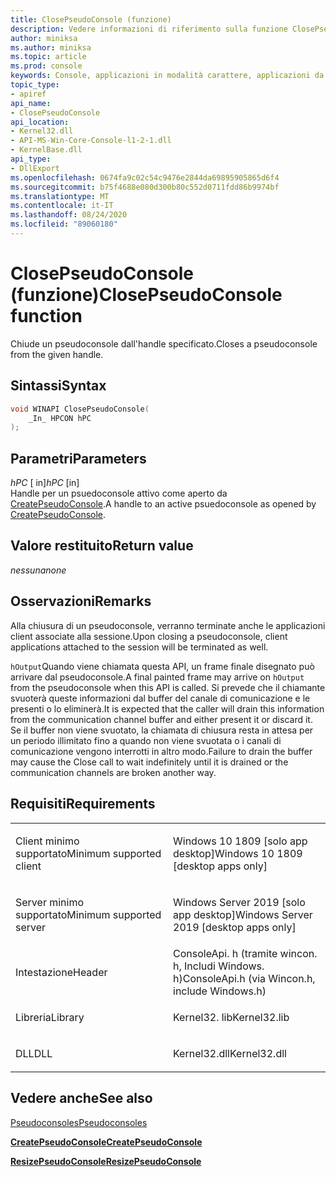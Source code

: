 ```yaml
---
title: ClosePseudoConsole (funzione)
description: Vedere informazioni di riferimento sulla funzione ClosePseudoConsole, che chiude un pseudoconsole dall'handle specificato.
author: miniksa
ms.author: miniksa
ms.topic: article
ms.prod: console
keywords: Console, applicazioni in modalità carattere, applicazioni da riga di comando, applicazioni Terminal, API console, conpty, pseudoconsole
topic_type:
- apiref
api_name:
- ClosePseudoConsole
api_location:
- Kernel32.dll
- API-MS-Win-Core-Console-l1-2-1.dll
- KernelBase.dll
api_type:
- DllExport
ms.openlocfilehash: 0674fa9c02c54c9476e2844da69895905865d6f4
ms.sourcegitcommit: b75f4688e080d300b80c552d0711fdd86b9974bf
ms.translationtype: MT
ms.contentlocale: it-IT
ms.lasthandoff: 08/24/2020
ms.locfileid: "89060180"
---
```

# <a name="closepseudoconsole-function"></a><span data-ttu-id="6e587-104">ClosePseudoConsole (funzione)</span><span class="sxs-lookup"><span data-stu-id="6e587-104">ClosePseudoConsole function</span></span>


<span data-ttu-id="6e587-105">Chiude un pseudoconsole dall'handle specificato.</span><span class="sxs-lookup"><span data-stu-id="6e587-105">Closes a pseudoconsole from the given handle.</span></span>

<a name="syntax"></a><span data-ttu-id="6e587-106">Sintassi</span><span class="sxs-lookup"><span data-stu-id="6e587-106">Syntax</span></span>
------

```C
void WINAPI ClosePseudoConsole(
    _In_ HPCON hPC 
);
```

<a name="parameters"></a><span data-ttu-id="6e587-107">Parametri</span><span class="sxs-lookup"><span data-stu-id="6e587-107">Parameters</span></span>
----------

<span data-ttu-id="6e587-108">*hPC* \[ in\]</span><span class="sxs-lookup"><span data-stu-id="6e587-108">*hPC* \[in\]</span></span>  
<span data-ttu-id="6e587-109">Handle per un psuedoconsole attivo come aperto da [CreatePseudoConsole](createpseudoconsole.md).</span><span class="sxs-lookup"><span data-stu-id="6e587-109">A handle to an active psuedoconsole as opened by [CreatePseudoConsole](createpseudoconsole.md).</span></span>

<a name="return-value"></a><span data-ttu-id="6e587-110">Valore restituito</span><span class="sxs-lookup"><span data-stu-id="6e587-110">Return value</span></span>
------------

<span data-ttu-id="6e587-111">*nessuna*</span><span class="sxs-lookup"><span data-stu-id="6e587-111">*none*</span></span>

<a name="remarks"></a><span data-ttu-id="6e587-112">Osservazioni</span><span class="sxs-lookup"><span data-stu-id="6e587-112">Remarks</span></span>
-------

<span data-ttu-id="6e587-113">Alla chiusura di un pseudoconsole, verranno terminate anche le applicazioni client associate alla sessione.</span><span class="sxs-lookup"><span data-stu-id="6e587-113">Upon closing a pseudoconsole, client applications attached to the session will be terminated as well.</span></span>

<span data-ttu-id="6e587-114">`hOutput`Quando viene chiamata questa API, un frame finale disegnato può arrivare dal pseudoconsole.</span><span class="sxs-lookup"><span data-stu-id="6e587-114">A final painted frame may arrive on `hOutput` from the pseudoconsole when this API is called.</span></span> <span data-ttu-id="6e587-115">Si prevede che il chiamante svuoterà queste informazioni dal buffer del canale di comunicazione e le presenti o lo eliminerà.</span><span class="sxs-lookup"><span data-stu-id="6e587-115">It is expected that the caller will drain this information from the communication channel buffer and either present it or discard it.</span></span> <span data-ttu-id="6e587-116">Se il buffer non viene svuotato, la chiamata di chiusura resta in attesa per un periodo illimitato fino a quando non viene svuotata o i canali di comunicazione vengono interrotti in altro modo.</span><span class="sxs-lookup"><span data-stu-id="6e587-116">Failure to drain the buffer may cause the Close call to wait indefinitely until it is drained or the communication channels are broken another way.</span></span>

<a name="requirements"></a><span data-ttu-id="6e587-117">Requisiti</span><span class="sxs-lookup"><span data-stu-id="6e587-117">Requirements</span></span>
------------

<table>
<colgroup>
<col width="50%" />
<col width="50%" />
</colgroup>
<tbody>
<tr class="odd">
<td><p><span data-ttu-id="6e587-118">Client minimo supportato</span><span class="sxs-lookup"><span data-stu-id="6e587-118">Minimum supported client</span></span></p></td>
<td><p><span data-ttu-id="6e587-119">Windows 10 1809 [solo app desktop]</span><span class="sxs-lookup"><span data-stu-id="6e587-119">Windows 10 1809 [desktop apps only]</span></span></p></td>
</tr>
<tr class="even">
<td><p><span data-ttu-id="6e587-120">Server minimo supportato</span><span class="sxs-lookup"><span data-stu-id="6e587-120">Minimum supported server</span></span></p></td>
<td><p><span data-ttu-id="6e587-121">Windows Server 2019 [solo app desktop]</span><span class="sxs-lookup"><span data-stu-id="6e587-121">Windows Server 2019 [desktop apps only]</span></span></p></td>
</tr>
<tr class="odd">
<td><p><span data-ttu-id="6e587-122">Intestazione</span><span class="sxs-lookup"><span data-stu-id="6e587-122">Header</span></span></p></td>
<td><span data-ttu-id="6e587-123">ConsoleApi. h (tramite wincon. h, Includi Windows. h)</span><span class="sxs-lookup"><span data-stu-id="6e587-123">ConsoleApi.h (via Wincon.h, include Windows.h)</span></span></td>
</tr>
<tr class="even">
<td><p><span data-ttu-id="6e587-124">Libreria</span><span class="sxs-lookup"><span data-stu-id="6e587-124">Library</span></span></p></td>
<td><span data-ttu-id="6e587-125">Kernel32. lib</span><span class="sxs-lookup"><span data-stu-id="6e587-125">Kernel32.lib</span></span></td>
</tr>
<tr class="odd">
<td><p><span data-ttu-id="6e587-126">DLL</span><span class="sxs-lookup"><span data-stu-id="6e587-126">DLL</span></span></p></td>
<td><span data-ttu-id="6e587-127">Kernel32.dll</span><span class="sxs-lookup"><span data-stu-id="6e587-127">Kernel32.dll</span></span></td>
</tr>
<tr class="even">
</tr>
<tr class="odd">
</tr>
<tr class="even">
</tr>
</tbody>
</table>

## <a name="span-idsee_alsospansee-also"></a><span data-ttu-id="6e587-128"><span id="see_also"></span>Vedere anche</span><span class="sxs-lookup"><span data-stu-id="6e587-128"><span id="see_also"></span>See also</span></span>

[<span data-ttu-id="6e587-129">Pseudoconsoles</span><span class="sxs-lookup"><span data-stu-id="6e587-129">Pseudoconsoles</span></span>](pseudoconsoles.md)

[<span data-ttu-id="6e587-130">**CreatePseudoConsole**</span><span class="sxs-lookup"><span data-stu-id="6e587-130">**CreatePseudoConsole**</span></span>](createpseudoconsole.md)

[<span data-ttu-id="6e587-131">**ResizePseudoConsole**</span><span class="sxs-lookup"><span data-stu-id="6e587-131">**ResizePseudoConsole**</span></span>](resizepseudoconsole.md)
